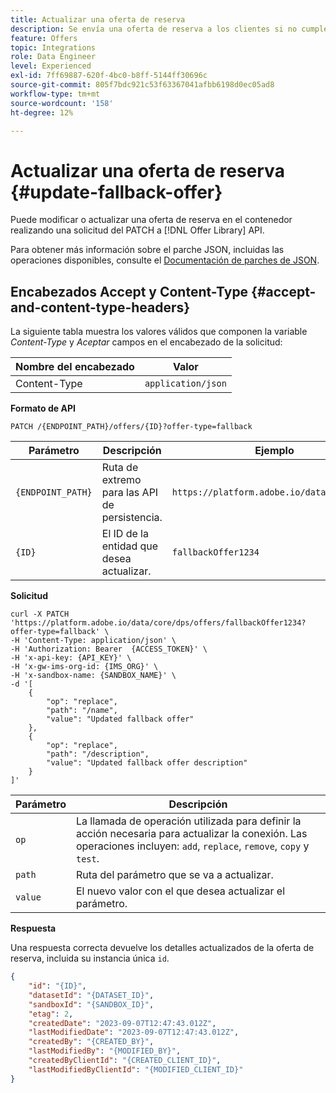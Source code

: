 ```yaml
---
title: Actualizar una oferta de reserva
description: Se envía una oferta de reserva a los clientes si no cumplen los requisitos para otras ofertas
feature: Offers
topic: Integrations
role: Data Engineer
level: Experienced
exl-id: 7ff69887-620f-4bc0-b8ff-5144ff30696c
source-git-commit: 805f7bdc921c53f63367041afbb6198d0ec05ad8
workflow-type: tm+mt
source-wordcount: '158'
ht-degree: 12%

---
```


# Actualizar una oferta de reserva {#update-fallback-offer}

Puede modificar o actualizar una oferta de reserva en el contenedor realizando una solicitud del PATCH a [!DNL Offer Library] API.

Para obtener más información sobre el parche JSON, incluidas las operaciones disponibles, consulte el [Documentación de parches de JSON](https://jsonpatch.com/).

## Encabezados Accept y Content-Type {#accept-and-content-type-headers}

La siguiente tabla muestra los valores válidos que componen la variable *Content-Type* y *Aceptar* campos en el encabezado de la solicitud:

| Nombre del encabezado | Valor |
| ----------- | ----- |
| Content-Type | `application/json` |

**Formato de API**

```http
PATCH /{ENDPOINT_PATH}/offers/{ID}?offer-type=fallback
```

| Parámetro | Descripción | Ejemplo |
| --------- | ----------- | ------- |
| `{ENDPOINT_PATH}` | Ruta de extremo para las API de persistencia. | `https://platform.adobe.io/data/core/dps/` |
| `{ID}` | El ID de la entidad que desea actualizar. | `fallbackOffer1234` |

**Solicitud**

```shell
curl -X PATCH 'https://platform.adobe.io/data/core/dps/offers/fallbackOffer1234?offer-type=fallback' \
-H 'Content-Type: application/json' \
-H 'Authorization: Bearer  {ACCESS_TOKEN}' \
-H 'x-api-key: {API_KEY}' \
-H 'x-gw-ims-org-id: {IMS_ORG}' \
-H 'x-sandbox-name: {SANDBOX_NAME}' \
-d '[
    {
        "op": "replace",
        "path": "/name",
        "value": "Updated fallback offer"
    },
    {
        "op": "replace",
        "path": "/description",
        "value": "Updated fallback offer description"
    }
]'
```

| Parámetro | Descripción |
| --------- | ----------- |
| `op` | La llamada de operación utilizada para definir la acción necesaria para actualizar la conexión. Las operaciones incluyen: `add`, `replace`, `remove`, `copy` y `test`. |
| `path` | Ruta del parámetro que se va a actualizar. |
| `value` | El nuevo valor con el que desea actualizar el parámetro. |

**Respuesta**

Una respuesta correcta devuelve los detalles actualizados de la oferta de reserva, incluida su instancia única `id`.

```json
{
    "id": "{ID}",
    "datasetId": "{DATASET_ID}",
    "sandboxId": "{SANDBOX_ID}",
    "etag": 2,
    "createdDate": "2023-09-07T12:47:43.012Z",
    "lastModifiedDate": "2023-09-07T12:47:43.012Z",
    "createdBy": "{CREATED_BY}",
    "lastModifiedBy": "{MODIFIED_BY}",
    "createdByClientId": "{CREATED_CLIENT_ID}",
    "lastModifiedByClientId": "{MODIFIED_CLIENT_ID}"
}
```

